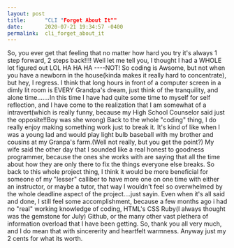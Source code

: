 ```yaml
---
layout: post
title:      "CLI "Forget About It""
date:       2020-07-21 19:34:57 -0400
permalink:  cli_forget_about_it
---
```



So, you ever get that feeling that no matter how hard you try it's always 1 step forward, 2 steps back!!!! Well let me tell you, I thought I had a WHOLE lot figured out LOL HA HA HA ----NOT! So coding is Awsome, but not when you have a newborn in the house(kinda makes it really hard to concentrate), but hey, I regress. I think that long hours in front of a computer screen in a dimly lit room is EVERY Grandpa's dream, just think of the tranquility, and alone time.......In this time I have had quite some time to myself for self reflection, and I have come to the realization that I am somewhat of a intravert(which is really funny, because my High School Counselor said just the opposite!!Boy was she wrong) Back to the whole "coding" thing, I do really enjoy making something work just to break it. It's kind of like when I was a young lad and would play light bulb baseball with my brother and cousins at my Granpa's farm.(Well not really, but you get the point?) My wife said the other day that I sounded like a real honest to goodness programmer, because the ones she works with are saying that all the time about how they are only there to fix the things everyone else breaks.
So back to this whole project thing, I think it would be more beneficial for someone of my "lesser" calliber to have more one on one time with either an instructor, or maybe a tutor, that way I wouldn't feel so overwhelmed by the whole deadline aspect of the project....just sayin. Even when it's all said and done, I still feel some accomplishment, because a few months ago i had no "real" working knowledge of coding, HTML's CSS Ruby(I always thought was the gemstone for July) Github, or the many other vast plethera of information overload that I have been getting. So, thank you all very much, and I do mean that with sincererity and heartfelt warmness.
Anyway just my 2 cents for what its worth.
